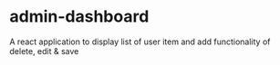 # admin-dashboard
A react application to display list of user item and add functionality of delete, edit &amp; save 
